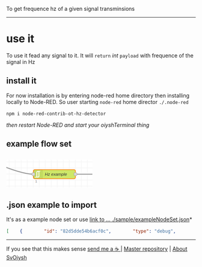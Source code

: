 To get frequence hz of a given signal transminsions 


---

# use it

To use it fead any signal to it. It will `return`  _int_ `payload` with frequence of the signal in Hz

## install it

For now installation is by entering node-red home directory then installing locally to Node-RED. So user starting `node-red` home director `./.node-red`

```shell
npm i node-red-contrib-ot-hz-detector
```

*then restart Node-RED and start your oiyshTerminal thing*


## example flow set


![](https://raw.githubusercontent.com/yOyOeK1/oiyshTerminal/main/OTNPM/ot-sf2n-builds/ot-hz-detector/sample/ss_exampleNodeSet.png)
---


## .json example to import

 It's as a example node set or use [link to ... ./sample/exampleNodeSet.json](https://github.com/yOyOeK1/oiyshTerminal/tree/main/OTNPM/ot-sf2n-builds/ot-hz-detector/sample/exampleNodeSet.json)*

```json
[    {        "id": "82d5dde54b6acf0c",        "type": "debug",        "z": "6e119010f87bea35",        "name": "",        "active": true,        "tosidebar": true,        "console": false,        "tostatus": false,        "complete": "true",        "targetType": "full",        "statusVal": "",        "statusType": "auto",        "x": 2250,        "y": 980,        "wires": []    },    {        "id": "b3ade6f5b67c4574",        "type": "ot-hz-detector",        "z": "6e119010f87bea35",        "name": "Hz example",        "x": 1910,        "y": 980,        "wires": [            [                "82d5dde54b6acf0c"            ]        ]    },    {        "id": "a2211e9a3806a5e5",        "type": "inject",        "z": "6e119010f87bea35",        "name": "",        "props": [            {                "p": "payload"            },            {                "p": "topic",                "vt": "str"            }        ],        "repeat": "1",        "crontab": "",        "once": false,        "onceDelay": 0.1,        "topic": "",        "payloadType": "date",        "x": 1450,        "y": 880,        "wires": [            [                "f31c6882d831136a",                "b3ade6f5b67c4574"            ]        ]    }]
```

---

If you see that this makes sense [ send me a ☕ ](https://ko-fi.com/B0B0DFYGS) | [Master repository](https://github.com/yOyOeK1/oiyshTerminal) | [About SvOiysh](https://www.youtube.com/@svoiysh)
